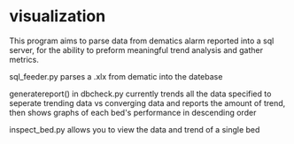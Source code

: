 # visualization

This program aims to parse data from dematics alarm reported into a sql server, for the ability to preform meaningful trend analysis and gather metrics.


sql_feeder.py parses a .xlx from dematic into the datebase

generatereport() in dbcheck.py currently trends all the data specified to seperate trending data vs converging data and reports the amount of trend, then shows graphs of each bed's performance in descending order

inspect_bed.py allows you to view the data and trend of a single bed
